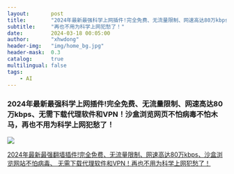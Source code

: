 ```yaml
---
layout:       post
title:        "2024年最新最强科学上网插件!完全免费、无流量限制、网速高达80万kbps、无需下载代理软件和VPN！沙盒浏览网页不怕病毒不怕木马，再也不用为科学上网犯愁了！"
subtitle:     "再也不用为科学上网犯愁了！"
date:         2024-03-18 00:05:00
author:       "xhwdong"
header-img:   "img/home_bg.jpg"
header-mask:  0.3
catalog:      true
multilingual: false
tags:
    - AI
--- 
```


### 2024年最新最强科学上网插件!完全免费、无流量限制、网速高达80万kbps、无需下载代理软件和VPN！沙盒浏览网页不怕病毒不怕木马，再也不用为科学上网犯愁了！


![](https://hwdong-net.github.io/yt_imgs/sqrx.jpg)

[2024年最新最强翻墙插件!完全免费、无流量限制、网速高达80万kbps、沙盒浏览网站不怕病毒、 无需下载代理软件和VPN！再也不用为科学上网犯愁了！](https://youtu.be/5JvNPxQXX1U)
